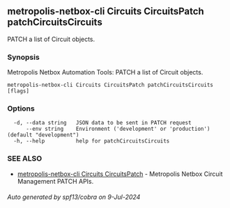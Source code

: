 ## metropolis-netbox-cli Circuits CircuitsPatch patchCircuitsCircuits

PATCH a list of Circuit objects.

### Synopsis


Metropolis Netbox Automation Tools:
  PATCH a list of Circuit objects.

```
metropolis-netbox-cli Circuits CircuitsPatch patchCircuitsCircuits [flags]
```

### Options

```
  -d, --data string   JSON data to be sent in PATCH request
      --env string    Environment ('development' or 'production') (default "development")
  -h, --help          help for patchCircuitsCircuits
```

### SEE ALSO

* [metropolis-netbox-cli Circuits CircuitsPatch]()	 - Metropolis Netbox Circuit Management PATCH APIs.

###### Auto generated by spf13/cobra on 9-Jul-2024

